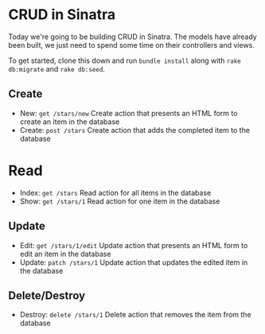 # CRUD in Sinatra

Today we're going to be building CRUD in Sinatra. The models have already been built, we just need to spend some time on their controllers and views.

To get started, clone this down and run `bundle install` along with `rake db:migrate` and `rake db:seed`.

## Create

- New: `get /stars/new` Create action that presents an HTML form to create an item in the database
- Create: `post /stars` Create action that adds the completed item to the database

# Read

- Index: `get /stars` Read action for all items in the database
- Show: `get /stars/1` Read action for one item in the database

## Update

- Edit: `get /stars/1/edit` Update action that presents an HTML form to edit an item in the database
- Update: `patch /stars/1` Update action that updates the edited item in the database

## Delete/Destroy

- Destroy: `delete /stars/1` Delete action that removes the item from the database

